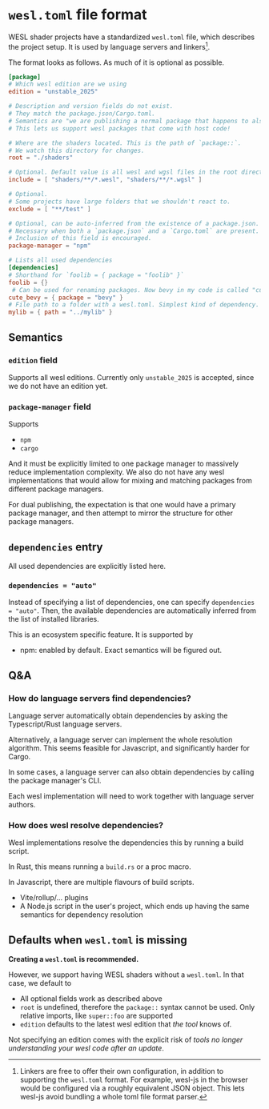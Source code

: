 # `wesl.toml` file format

WESL shader projects have a standardized `wesl.toml` file, which describes the project setup. It is used by language servers and linkers[^1].

The format looks as follows. As much of it is optional as possible.

```toml
[package]
# Which wesl edition are we using
edition = "unstable_2025"

# Description and version fields do not exist.
# They match the package.json/Cargo.toml.
# Semantics are "we are publishing a normal package that happens to also contain wesl code".
# This lets us support wesl packages that come with host code!

# Where are the shaders located. This is the path of `package::`.
# We watch this directory for changes.
root = "./shaders"

# Optional. Default value is all wesl and wgsl files in the root directory.
include = [ "shaders/**/*.wesl", "shaders/**/*.wgsl" ]

# Optional.
# Some projects have large folders that we shouldn't react to. 
exclude = [ "**/test" ]

# Optional, can be auto-inferred from the existence of a package.json.
# Necessary when both a `package.json` and a `Cargo.toml` are present.
# Inclusion of this field is encouraged.
package-manager = "npm"

# Lists all used dependencies
[dependencies]
# Shorthand for `foolib = { package = "foolib" }`
foolib = {}
 # Can be used for renaming packages. Now bevy in my code is called "cute_bevy".
cute_bevy = { package = "bevy" }
# File path to a folder with a wesl.toml. Simplest kind of dependency.
mylib = { path = "../mylib" }
```


[^1]: Linkers are free to offer their own configuration, in addition to supporting the `wesl.toml` format.
For example, wesl-js in the browser would be configured via a roughly equivalent JSON object. This lets wesl-js avoid bundling a whole toml file format parser.


## Semantics

### `edition` field

Supports all wesl editions. Currently only `unstable_2025` is accepted, since we do not have an edition yet.

### `package-manager` field

Supports

- `npm`
- `cargo`

And it must be explicitly limited to one package manager to massively reduce implementation complexity.
We also do not have any wesl implementations that would allow for mixing and matching packages from different package managers.

For dual publishing, the expectation is that one would have a primary package manager, and then attempt to mirror the structure for other package managers.

## `dependencies` entry

All used dependencies are explicitly listed here.

### `dependencies = "auto"`

Instead of specifying a list of dependencies, one can specify `dependencies = "auto"`.
Then, the available dependencies are automatically inferred from the list of installed libraries. 

This is an ecosystem specific feature. It is supported by

- npm: enabled by default. Exact semantics will be figured out.


## Q&A

### How do language servers find dependencies?

Language server automatically obtain dependencies by asking the Typescript/Rust language servers.

Alternatively, a language server can implement the whole resolution algorithm. This seems feasible for Javascript, and significantly harder for Cargo.

In some cases, a language server can also obtain dependencies by calling the package manager's CLI.

Each wesl implementation will need to work together with language server authors.

### How does wesl resolve dependencies?

Wesl implementations resolve the dependencies this by running a build script.

In Rust, this means running a `build.rs` or a proc macro.

In Javascript, there are multiple flavours of build scripts. 
- Vite/rollup/... plugins
- A Node.js script in the user's project, which ends up having the same semantics for dependency resolution


## Defaults when `wesl.toml` is missing

**Creating a `wesl.toml` is recommended.**

However, we support having WESL shaders without a `wesl.toml`. In that case, we default to

- All optional fields work as described above
- `root` is undefined, therefore the `package::` syntax cannot be used. Only relative imports, like `super::foo` are supported
- `edition` defaults to the latest wesl edition that *the tool* knows of.

Not specifying an edition comes with the explicit risk of *tools no longer understanding your wesl code after an update*.
